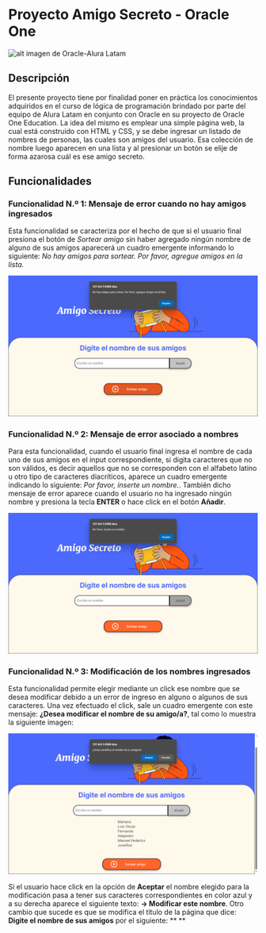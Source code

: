 # Proyecto Amigo Secreto - Oracle One 
![alt imagen de Oracle-Alura Latam](https://media.licdn.com/dms/image/D4D12AQFOYyFqevnNlQ/article-cover_image-shrink_720_1280/0/1685181175448?e=2147483647&v=beta&t=CcOZKLtCcNEiPqvXbEDsfMACRR9QY-9VwwV9x_4rjg0)

## Descripción

El presente proyecto tiene por finalidad poner en práctica los conocimientos adquiridos en el curso de lógica de programación brindado por parte del equipo de Alura Latam en conjunto con Oracle en su proyecto de Oracle One Education. La idea del mismo es emplear una simple página web, la cual está construido con HTML y CSS, y se debe ingresar un listado de nombres de personas, las cuales son amigos del usuario. Esa colección de nombre luego aparecen en una lista y al presionar un botón se elije de forma azarosa cuál es ese amigo secreto.

## Funcionalidades

### Funcionalidad N.º 1: Mensaje de error cuando no hay amigos ingresados

Esta funcionalidad se caracteriza por el hecho de que si el usuario final presiona el botón de *Sortear amigo* sin haber agregado ningún nombre de alguno de sus amigos aparecerá un cuadro emergente informando lo siguiente: *No hay amigos para sortear. Por favor, agregue amigos en la lista.*

![imagen del mensaje de error de la funcionalidad Nº 1](./assets/funcionalidad1.png)

### Funcionalidad N.º 2: Mensaje de error asociado a nombres

Para esta funcionalidad, cuando el usuario final ingresa el nombre de cada uno de sus amigos en el input correspondiente, si digita caracteres que no son válidos, es decir aquellos que no se corresponden con el alfabeto latino u otro tipo de caracteres diacríticos, aparece un cuadro emergente indicando lo siguiente: *Por favor, inserte un nombre.*. También dicho mensaje de error aparece cuando el usuario no ha ingresado ningún nombre y presiona la tecla **ENTER** o hace click en el botón **Añadir**.

![imagen del mensaje de error de la funcionalidad N.º 2](./assets/funcionalidad2.png)

### Funcionalidad N.º 3: Modificación de los nombres ingresados

Esta funcionalidad permite elegir mediante un click ese nombre que se desea modificar debido a un error de ingreso en alguno o algunos de sus caracteres. Una vez efectuado el click, sale un cuadro emergente con este mensaje: **¿Desea modificar el nombre de su amigo/a?**, tal como lo muestra la siguiente imagen:

![imagen del mensaje de error funcionalidad N.º 3 - parte a](./assets/funcionalidad3a.png)

Si el usuario hace click en la opción de **Aceptar** el nombre elegido para la modificación pasa a tener sus caracteres correspondientes en color azul y a su derecha aparece el siguiente texto: **-> Modificar este nombre**. Otro cambio que sucede es que se modifica el título de la página que dice: **Digite el nombre de sus amigos** por el siguiente: ** **


